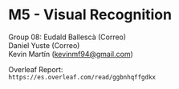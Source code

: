 # M5 - Visual Recognition

Group 08:
Eudald Ballescà (Correo)\
Daniel Yuste (Correo)\
Kevin Martín (kevinmf94@gmail.com)

Overleaf Report:\
`https://es.overleaf.com/read/ggbnhqffgdkx`
